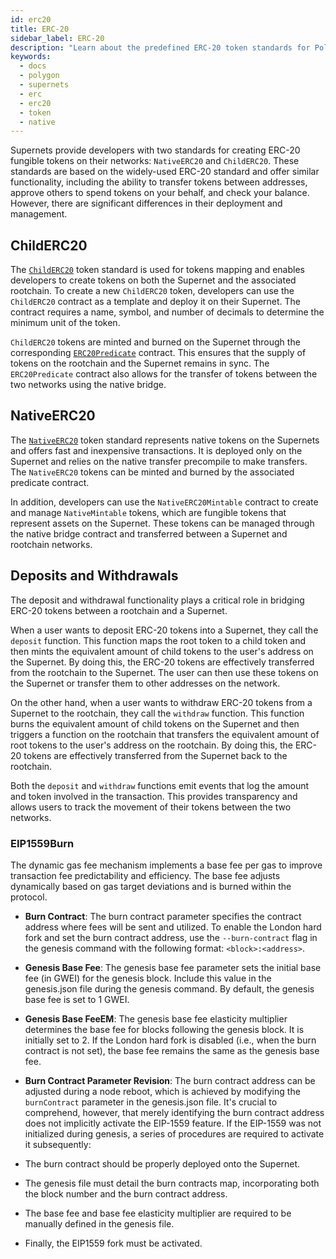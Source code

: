 ```yaml
---
id: erc20
title: ERC-20
sidebar_label: ERC-20
description: "Learn about the predefined ERC-20 token standards for Polygon Supernets."
keywords:
  - docs
  - polygon
  - supernets
  - erc
  - erc20
  - token
  - native
---
```


Supernets provide developers with two standards for creating ERC-20 fungible tokens on their networks: `NativeERC20` and `ChildERC20`. These standards are based on the widely-used ERC-20 standard and offer similar functionality, including the ability to transfer tokens between addresses, approve others to spend tokens on your behalf, and check your balance. However, there are significant differences in their deployment and management.

## ChildERC20

The [`ChildERC20`](/docs/edge/interfaces/erc20/childerc20.md) token standard is used for tokens mapping and enables developers to create tokens on both the Supernet and the associated rootchain. To create a new `ChildERC20` token, developers can use the `ChildERC20` contract as a template and deploy it on their Supernet. The contract requires a name, symbol, and number of decimals to determine the minimum unit of the token.

`ChildERC20` tokens are minted and burned on the Supernet through the corresponding [`ERC20Predicate`](/docs/edge/interfaces/erc20/childerc20-predicate.md) contract. This ensures that the supply of tokens on the rootchain and the Supernet remains in sync. The `ERC20Predicate` contract also allows for the transfer of tokens between the two networks using the native bridge.

## NativeERC20

The [`NativeERC20`](/docs/edge/interfaces/erc20/native-erc20.md) token standard represents native tokens on the Supernets and offers fast and inexpensive transactions. It is deployed only on the Supernet and relies on the native transfer precompile to make transfers. The `NativeERC20` tokens can be minted and burned by the associated predicate contract.

In addition, developers can use the `NativeERC20Mintable` contract to create and manage `NativeMintable` tokens, which are fungible tokens that represent assets on the Supernet. These tokens can be managed through the native bridge contract and transferred between a Supernet and rootchain networks.

## Deposits and Withdrawals

The deposit and withdrawal functionality plays a critical role in bridging ERC-20 tokens between a rootchain and a Supernet. 

When a user wants to deposit ERC-20 tokens into a Supernet, they call the `deposit` function. This function maps the root token to a child token and then mints the equivalent amount of child tokens to the user's address on the Supernet. By doing this, the ERC-20 tokens are effectively transferred from the rootchain to the Supernet. The user can then use these tokens on the Supernet or transfer them to other addresses on the network.

On the other hand, when a user wants to withdraw ERC-20 tokens from a Supernet to the rootchain, they call the `withdraw` function. This function burns the equivalent amount of child tokens on the Supernet and then triggers a function on the rootchain that transfers the equivalent amount of root tokens to the user's address on the rootchain. By doing this, the ERC-20 tokens are effectively transferred from the Supernet back to the rootchain.

Both the `deposit` and `withdraw` functions emit events that log the amount and token involved in the transaction. This provides transparency and allows users to track the movement of their tokens between the two networks.

### EIP1559Burn

The dynamic gas fee mechanism implements a base fee per gas to improve transaction fee predictability and efficiency. The base fee adjusts dynamically based on gas target deviations and is burned within the protocol.

- **Burn Contract**: The burn contract parameter specifies the contract address where fees will be sent and utilized. To enable the London hard fork and set the burn contract address, use the `--burn-contract` flag in the genesis command with the following format: `<block>:<address>`.

- **Genesis Base Fee**: The genesis base fee parameter sets the initial base fee (in GWEI) for the genesis block. Include this value in the genesis.json file during the genesis command. By default, the genesis base fee is set to 1 GWEI.

- **Genesis Base FeeEM**: The genesis base fee elasticity multiplier determines the base fee for blocks following the genesis block. It is initially set to 2. If the London hard fork is disabled (i.e., when the burn contract is not set), the base fee remains the same as the genesis base fee.

- **Burn Contract Parameter Revision**: The burn contract address can be adjusted during a node reboot, which is achieved by modifying the `burnContract` parameter in the genesis.json file. It's crucial to comprehend, however, that merely identifying the burn contract address does not implicitly activate the EIP-1559 feature. If the EIP-1559 was not initialized during genesis, a series of procedures are required to activate it subsequently:

- The burn contract should be properly deployed onto the Supernet.
- The genesis file must detail the burn contracts map, incorporating both the block number and the burn contract address.
- The base fee and base fee elasticity multiplier are required to be manually defined in the genesis file.
- Finally, the EIP1559 fork must be activated.
